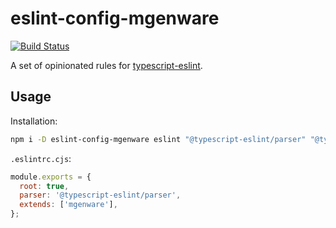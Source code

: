 # eslint-config-mgenware

[![Build Status](https://github.com/mgenware/eslint-config-mgenware/workflows/Build/badge.svg)](https://github.com/mgenware/eslint-config-mgenware/actions)

A set of opinionated rules for [typescript-eslint](https://github.com/typescript-eslint/typescript-eslint).

## Usage

Installation:

```sh
npm i -D eslint-config-mgenware eslint "@typescript-eslint/parser" "@typescript-eslint/eslint-plugin" "eslint-plugin-import"
```

`.eslintrc.cjs`:

```js
module.exports = {
  root: true,
  parser: '@typescript-eslint/parser',
  extends: ['mgenware'],
};
```
